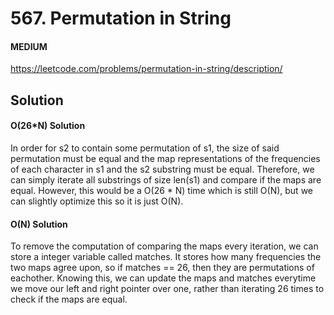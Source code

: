 # 567. Permutation in String

#### MEDIUM

https://leetcode.com/problems/permutation-in-string/description/

## Solution

#### O(26\*N) Solution

In order for s2 to contain some permutation of s1, the size of said permutation must be equal and the map representations of the frequencies of each character in s1 and the s2 substring must be equal. Therefore, we can simply iterate all substrings of size len(s1) and compare if the maps are equal. However, this would be a O(26 \* N) time which is still O(N), but we can slightly optimize this so it is just O(N).

#### O(N) Solution

To remove the computation of comparing the maps every iteration, we can store a integer variable called matches. It stores how many frequencies the two maps agree upon, so if matches == 26, then they are permutations of eachother. Knowing this, we can update the maps and matches everytime we move our left and right pointer over one, rather than iterating 26 times to check if the maps are equal.
